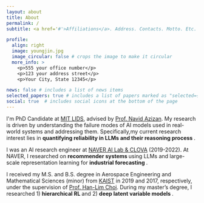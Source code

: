 ```yaml
---
layout: about
title: About
permalink: /
subtitle: <a href='#'>Affiliations</a>. Address. Contacts. Motto. Etc.

profile:
  align: right
  image: youngjin.jpg
  image_circular: false # crops the image to make it circular
  more_info: >
    <p>555 your office number</p>
    <p>123 your address street</p>
    <p>Your City, State 12345</p>

news: false # includes a list of news items
selected_papers: true # includes a list of papers marked as "selected={true}"
social: true  # includes social icons at the bottom of the page
---
```


I'm PhD Candidate at <a href="https://lids.mit.edu/people/faculty-pi">MIT LIDS</a>, advised by <a href="https://azizan.mit.edu/index.html">Prof. Navid Azizan</a>.
My research is driven by understanding the failure modes of AI models used in real-world systems and addressing them.
Specifically,my current research interest lies in <strong>quantifying reliability in LLMs and their reasoning process </strong>.

I was an AI research engineer at <a href="https://naver-career.gitbook.io/en/teams/clova-cic/ai-lab">NAVER AI Lab & CLOVA</a> (2019-2022).
At NAVER, I researched on <strong> recommender systems </strong> using LLMs and large-scale representation learning for <strong> industrial forecasting </strong>.

I received my M.S. and B.S. degree in Aerospace Engineering and Mathematical Sciences (minor) from <a href="https://lics.kaist.ac.kr">KAIST</a> in 2019 and 2017, respectively, 
under the supervision of <a href="https://scholar.google.com/citations?user=v5hGAWMAAAAJ&hl=en">Prof. Han-Lim Choi</a>.
During my master’s degree, I researched 1) <strong> hierarchical RL </strong> and 2) <strong> deep latent variable models </strong>.
